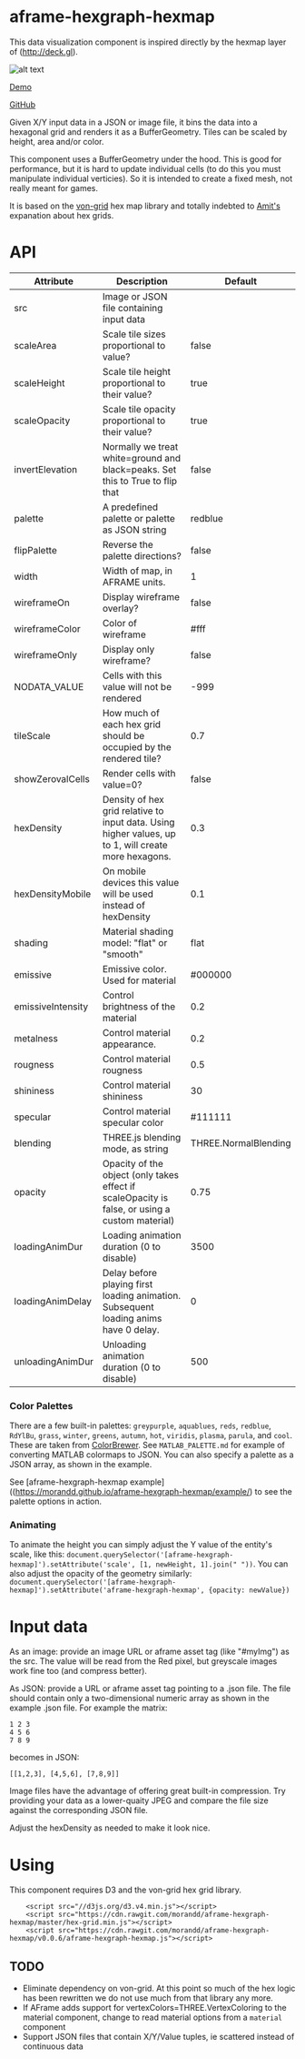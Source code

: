 # aframe-hexgraph-hexmap
This data visualization component is inspired directly by the hexmap layer of (http://deck.gl). 

![alt text](https://raw.githubusercontent.com/morandd/aframe-hexgraph-hexmap/master/img/example.png "Example")

[Demo](https://morandd.github.io/aframe-hexgraph-hexmap/example/)

[GitHub](https://morandd.github.io/aframe-hexgraph-hexmap/)

Given X/Y input data in a JSON or image file, it bins the data into a hexagonal grid and renders it
as a BufferGeometry. Tiles can be scaled by height, area and/or color.

This component uses a BufferGeometry under the hood. This is good for performance, but it is hard to update individual cells (to do this you must manipulate individual verticies). So it is intended to create a fixed mesh, not really meant for games.

It is based on the [von-grid](https://github.com/vonWolfehaus/von-grid/) hex map library and
totally indebted to [Amit's](http://www.redblobgames.com/grids/hexagons/) expanation about hex grids.



# API #

| Attribute | Description | Default |
| ---  | --- | --- |
| src | Image or JSON file containing input data |  |
| scaleArea | Scale tile sizes proportional to value? | false |
| scaleHeight | Scale tile height proportional to their value? | true |
| scaleOpacity | Scale tile opacity proportional to their value? | true |
| invertElevation | Normally we treat white=ground and black=peaks. Set this to True to flip that | false |
| palette | A predefined palette or palette as JSON string | redblue |
| flipPalette | Reverse the palette directions? | false |
| width | Width of map, in AFRAME units. | 1 |
| wireframeOn | Display wireframe overlay? | false |
| wireframeColor | Color of wireframe | #fff |
| wireframeOnly | Display only wireframe?   | false |
| NODATA_VALUE | Cells with this value will not be rendered | -999 |
| tileScale | How much of each hex grid should be occupied by the rendered tile? | 0.7 |
| showZerovalCells | Render cells with value=0? | false |
| hexDensity | Density of hex grid relative to input data.  Using higher values, up to 1, will create more hexagons. | 0.3 |
| hexDensityMobile | On mobile devices this value will be used instead of hexDensity | 0.1 |
| shading | Material shading model: "flat" or "smooth" | flat |
| emissive | Emissive color. Used for material | #000000
| emissiveIntensity | Control brightness of the material | 0.2 |
| metalness | Control material appearance. | 0.2 |
| rougness | Control material rougness | 0.5 |
| shininess | Control material shininess | 30 |
| specular | Control material specular color | #111111
| blending | THREE.js blending mode, as string | THREE.NormalBlending |
| opacity | Opacity of the object (only takes effect if scaleOpacity is false, or using a custom material) | 0.75 |
| loadingAnimDur | Loading animation duration (0 to disable) | 3500
| loadingAnimDelay | Delay before playing first loading animation. Subsequent loading anims have 0 delay. | 0
| unloadingAnimDur | Unloading animation duration (0 to disable) | 500



### Color Palettes ###
There are a few built-in palettes:
  `greypurple`, `aquablues`, `reds`, `redblue`, `RdYlBu`, `grass`, `winter`, `greens`,  `autumn`, `hot`, `viridis`, `plasma`, `parula`, and `cool`.
These are taken from [ColorBrewer](http://colorbrewer2.org). See `MATLAB_PALETTE.md` for example of converting MATLAB colormaps to JSON. You can also specify a palette as a JSON array, as shown in the example.

See [aframe-hexgraph-hexmap example]((https://morandd.github.io/aframe-hexgraph-hexmap/example/) to see the palette options in action.


### Animating ###
To animate the height you can simply adjust the Y value of the entity's scale, like this:
`document.querySelector('[aframe-hexgraph-hexmap]').setAttribute('scale', [1, newHeight, 1].join(" "))`. 
You can also adjust the opacity of the geometry similarly: `document.querySelector('[aframe-hexgraph-hexmap]').setAttribute('aframe-hexgraph-hexmap', {opacity: newValue})`



# Input data #
As an image: provide an image URL or aframe asset tag (like "#myImg") as the src. The value will be read from the Red pixel, but greyscale images work fine too (and compress better).

As JSON: provide a URL or aframe asset tag pointing to a .json file. The file should contain only a two-dimensional numeric array as shown in the example .json file. For example the matrix:
```
1 2 3 
4 5 6
7 8 9
```
becomes in JSON:
```
[[1,2,3], [4,5,6], [7,8,9]]
```

Image files have the advantage of offering great built-in compression. Try providing your data as a lower-quaity JPEG and compare the file size against the corresponding JSON file.

Adjust the hexDensity as needed to make it look nice.


# Using #

This component requires D3 and the von-grid hex grid library. 

```
	<script src="//d3js.org/d3.v4.min.js"></script>
	<script src="https://cdn.rawgit.com/morandd/aframe-hexgraph-hexmap/master/hex-grid.min.js"></script>
	<script src="https://cdn.rawgit.com/morandd/aframe-hexgraph-hexmap/v0.0.6/aframe-hexgraph-hexmap.js"></script>

```



## TODO ##
- Eliminate dependency on von-grid. At this point so much of the hex logic has been rewritten we do not use much from that library any more.
- If AFrame adds support for vertexColors=THREE.VertexColoring to the material component, change to read material options from a `material` component
- Support JSON files that contain X/Y/Value tuples, ie scattered instead of continuous data




